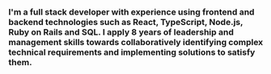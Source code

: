 ### I'm a full stack developer with experience using frontend and backend technologies such as React, TypeScript, Node.js, Ruby on Rails and SQL. I apply 8 years of leadership and management skills towards collaboratively identifying complex technical requirements and implementing solutions to satisfy them.


<!--
**Kirch2/Kirch2** is a ✨ _special_ ✨ repository because its `README.md` (this file) appears on your GitHub profile.

Here are some ideas to get you started:

- 🔭 I’m currently working on ...
- 🌱 I’m currently learning ...
- 👯 I’m looking to collaborate on ...
- 🤔 I’m looking for help with ...
- 💬 Ask me about ...
- 📫 How to reach me: ...
- 😄 Pronouns: ...
- ⚡ Fun fact: ...
-->
